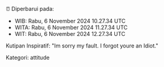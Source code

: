 ⏰ Diperbarui pada:
- WIB: Rabu, 6 November 2024 10.27.34 UTC
- WITA: Rabu, 6 November 2024 11.27.34 UTC
- WIT: Rabu, 6 November 2024 12.27.34 UTC

Kutipan Inspiratif:
"Im sorry my fault. I forgot youre an Idiot."


Kategori: attitude

